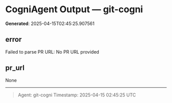 # CogniAgent Output — git-cogni

**Generated**: 2025-04-15T02:45:25.907561

## error
Failed to parse PR URL: No PR URL provided

## pr_url
None

---
> Agent: git-cogni
> Timestamp: 2025-04-15 02:45:25 UTC